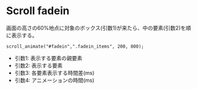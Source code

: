 # Scroll fadein

画面の高さの60%地点に対象のボックス(引数1)が来たら、中の要素(引数2)を順に表示する。

```
scroll_animate("#fadein",".fadein_items", 200, 800);
```

+ 引数1: 表示する要素の親要素
+ 引数2: 表示する要素
+ 引数3: 各要素表示する時間差(ms)
+ 引数4: アニメーションの時間(ms)

